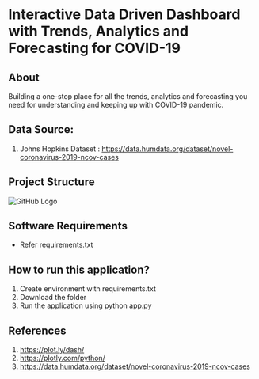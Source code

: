 # Interactive Data Driven Dashboard with  Trends, Analytics and Forecasting for COVID-19

## About
Building a one-stop place for all the trends, analytics and forecasting you need for understanding and keeping up with COVID-19 pandemic.  

## Data Source: 
1. Johns Hopkins Dataset : https://data.humdata.org/dataset/novel-coronavirus-2019-ncov-cases

## Project Structure

![GitHub Logo](/assets/project.png)


## Software Requirements
- Refer requirements.txt

## How to run this application?

1. Create environment with requirements.txt
1. Download the folder
1. Run the application using python app.py


## References
1. https://plot.ly/dash/
1. https://plotly.com/python/
1. https://data.humdata.org/dataset/novel-coronavirus-2019-ncov-cases

